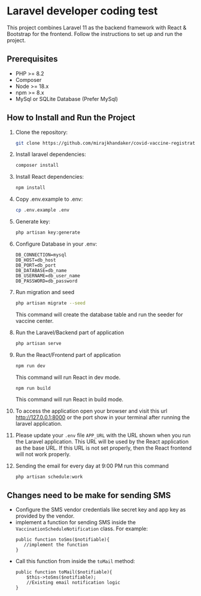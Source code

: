 # Laravel developer coding test #
This project combines Laravel 11 as the backend framework with React & Bootstrap for the frontend. Follow the instructions to set up and run the project.

## Prerequisites ##
- PHP >= 8.2
- Composer
- Node >= 18.x
- npm >= 8.x
- MySql or SQLite Database (Prefer MySql)

## How to Install and Run the Project
1. Clone the repository:
   ```bash
   git clone https://github.com/mirajkhandaker/covid-vaccine-registration.git

2. Install laravel dependencies:
   ```bash
   composer install

3. Install React dependencies:
   ```bash
   npm install

4. Copy .env.example to .env:

   ```bash
   cp .env.example .env

5. Generate key:

   ```bash
   php artisan key:generate

6. Configure Database in your .env:
    ```
    DB_CONNECTION=mysql
    DB_HOST=db_host
    DB_PORT=db_port
    DB_DATABASE=db_name
    DB_USERNAME=db_user_name
    DB_PASSWORD=db_password
   ```

7. Run migration and seed
    ```bash
   php artisan migrate --seed
    ```
   This command will create the database table and run the seeder for vaccine center.

8. Run the Laravel/Backend part of application
    ```bash
   php artisan serve
   ```

9. Run the React/Frontend part of application
    ```bash
   npm run dev
   ```
   This command will run React in dev mode.
    ```bash
   npm run build
   ```
   This command will run React in build mode.
10. To access the application open your browser and visit this url http://127.0.0.1:8000 or the port show in your terminal after running the laravel application.

11. Please update your `.env` file `APP_URL` with the URL shown when you run the Laravel application. This URL will be used by the React application as the base URL. If this URL is not set properly, then the React frontend will not work properly.
12. Sending the email for every day at 9:00 PM run this command
    ```
    php artisan schedule:work
    ```

## Changes need to be make for sending SMS ##

- Configure the SMS vendor credentials like secret key and app key as provided by the vendor.
- implement a function for sending SMS inside the `VaccinationScheduleNotification` class. For example:
    ```
  public function toSms($notifiable){
       //implement the function
  }
  ```
- Call this function from inside the `toMail` method:
    ```
    public function toMail($notifiable){
        $this->toSms($notifiable);
        //Existing email notification logic
  }
  ```
   

